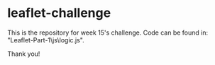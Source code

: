 # leaflet-challenge

This is the repository for week 15's challenge. Code can be found in: "Leaflet-Part-1\js\logic.js". 

Thank you!
